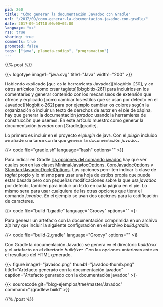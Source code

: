```yaml
---
pid: 260
title: "Cómo generar la documentación Javadoc con Gradle"
url: "/2017/09/como-generar-la-documentacion-javadoc-con-gradle/"
date: 2017-09-14T10:00:00+02:00
language: "es"
rss: true
sharing: true
comments: true
promoted: false
tags: ["java", planeta-codigo", "programacion"]
---
```


{{% post %}}

{{< logotype image1="java.svg" title1="Java" width1="200" >}}

Habiendo explicado [que es la herramienta Javadoc][blogbitix-259], y en otros artículos [como crear taglets][blogbitix-261] para incluirlos en los comentarios y generar contenido con los mecanismos de extensión que ofrece y explicado [como cambiar los estilos que se usan por defecto en el Javadoc][blogbitix-262] para por ejemplo cambiar los colores según la organización o incluir un texto de derechos de autor en el pie de página, hay que generar la documentación _javadoc_ usando la herramienta de construcción que usemos. En este artículo muestro como generar la documentación _javadoc_ con [Gradle][gradle].

Lo primero es incluir en el proyecto el _plugin_ de java. Con el _plugin_ incluido se añade una tarea con la que generar la documentación _javadoc_.

{{< code file="gradle.sh" language="bash" options="" >}}

Para indicar en Gradle [las opciones del comando javadoc](https://docs.oracle.com/javase/7/docs/technotes/tools/windows/javadoc.html#options) hay que ver cuales son en las clases [MinimalJavadocOptions](https://docs.gradle.org/current/javadoc/org/gradle/external/javadoc/MinimalJavadocOptions.html), [CoreJavadocOptions](https://docs.gradle.org/current/javadoc/org/gradle/external/javadoc/CoreJavadocOptions.html) y [StandardJavadocDocletOptions](https://docs.gradle.org/current/javadoc/org/gradle/external/javadoc/StandardJavadocDocletOptions.html). Las opciones permiten indicar la clase de _taglet_ propio y lo mismo para usar una hoja de estilos propia que puede estar basada pero con pequeñas modificaciones sobre la que usa _javadoc_ por defecto, también para incluir un texto en cada página en el pie. Lo mismo sería para usar cualquiera de las otras opciones que tiene el comando _javadoc_. En el ejemplo se usan dos opciones para la codificación de caracteres.

{{< code file="build-1.gradle" language="Groovy" options="" >}}

Para generar un artefacto con la documentación comprimida en un archivo _zip_ hay que incluir la siguiente configuración en el archivo _build.gradle_.

{{< code file="build-2.gradle" language="Groovy" options="" >}}

Con Gradle la documentación Javadoc se genera en el directorio _build/xxx_ y el artefacto en el directorio _build/xxx_. Con las opciones anteriores este es el resultado del HTML generado.

<div class="media">
    {{< figure
        image1="javadoc.png" thumb1="javadoc-thumb.png" title1="Artefacto generado con la documentación javadoc"
        caption="Artefacto generado con la documentación javadoc" >}}
</div>

{{< sourcecode git="blog-ejemplos/tree/master/Javadoc" command="./gradlew build" >}}

{{% /post %}}


